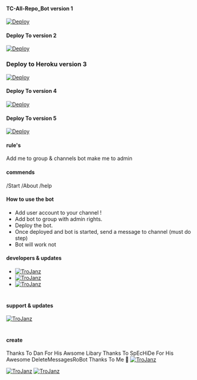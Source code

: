 #### TC-All-Repo_Bot version 1
[![Deploy](https://www.herokucdn.com/deploy/button.svg)](https://heroku.com/deploy?template=https://github.com/godfatherTG/TC-All-Repo-_Bot/pulls)
#### Deploy To version 2
[![Deploy](https://www.herokucdn.com/deploy/button.svg)](https://heroku.com/deploy?template=https://github.com/godfatherTG/TC-All-Repo-_Bot/pulls)


### Deploy to Heroku version 3
[![Deploy](https://www.herokucdn.com/deploy/button.svg)](https://heroku.com/deploy?template=https://github.com/godfatherTG/TC-All-Repo-_Bot/pulls)
#### Deploy To version 4
[![Deploy](https://www.herokucdn.com/deploy/button.svg)](https://heroku.com/deploy?template=https://github.com/godfatherTG/TC-All-Repo-_Bot/pulls)

#### Deploy To version 5
[![Deploy](https://www.herokucdn.com/deploy/button.svg)](https://heroku.com/deploy?template=https://github.com/godfatherTG/TC-All-Repo-_Bot/pulls)

#### rule's 
Add me to group & channels bot make me to admin 
#### commends
/Start
/About
/help
#### How to use the bot
* Add user account to your channel !
* Add bot to group with admin rights.
* Deploy the bot.
* Once deployed and bot is started, send a message to channel (must do step)
* Bot will work not

#### developers & updates

* [![TroJanz](https://img.shields.io/badge/CFCHATOFFICAL1-Channel-orange?style=for-the-badge&logo=telegram)](https://telegram.dog/CFCHATOFFICAL1)
* [![TroJanz](https://img.shields.io/badge/CTMTMT-Channel-orange?style=for-the-badge&logo=telegram)](https://telegram.dog/CTMTMT)  
* [![TroJanz](https://img.shields.io/badge/Cmkmedia-Channel-orange?style=for-the-badge&logo=telegram)](https://telegram.dog/Cmkmedia)  
ㅤㅤㅤㅤㅤㅤㅤ  
#### support & updates
[![TroJanz](https://img.shields.io/badge/TC_BOTZ-Channel-orange?style=for-the-badge&logo=telegram)](https://telegram.dog/TC_BOTZ)  
ㅤㅤㅤㅤㅤㅤㅤ  
#### create
Thanks To Dan For His Awsome Libary
Thanks To SpEcHiDe For His Awesome DeleteMessagesRoBot
Thanks To Me 👀
 [![TroJanz](https://img.shields.io/badge/godfatherTG-Develp-orange?style=for-the-badge&logo=github)](https://github.com/godfatherTG)

[![TroJanz](https://img.shields.io/badge/TCAllRepoBot-sorce-orange?style=for-the-badge&logo=github)](https://github.com/godfatherTG/TC-All-Repo-_Bot)
[![TroJanz](https://img.shields.io/badge/godfatherTC-Telegram-orange?style=for-the-badge&logo=github)](https://t.me/godfather_TC)
